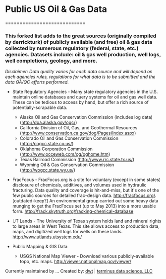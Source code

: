 # Public US Oil & Gas Data
============================

### This forked list adds to the great sources (originally compiled by derrickturk) of publicly available (and free) oil & gas data collected by numerous regulatory (federal, state, etc.) agencies. Datasets include: oil & gas well production, well logs, well completions, geology, and more.

*Disclaimer: Data quality varies for each data source and will depend on each agencies rules, regulations for what data is to be submitted and the data QA/QC efforts performed.* 

* State Regulatory Agencies - Many state regulatory agencies in the U.S. maintain online databases and query systems for oil and gas well data. These can be tedious to access by hand, but offer a rich source of potentially-scrapable data.
  * Alaska Oil and Gas Conservation Commission (includes log data) (http://doa.alaska.gov/ogc/)
  * California Division of Oil, Gas, and Geothermal Resources (http://www.conservation.ca.gov/dog/Pages/Index.aspx)
  * Colorado Oil and Gas Conservation Commission (http://cogcc.state.co.us/)
  * Oklahoma Corporation Commission (http://www.occeweb.com/og/oghome.htm)
  * Texas Railroad Commission (http://www.rrc.state.tx.us/)
  * Wyoming Oil & Gas Conservation Commission (http://wogcc.state.wy.us/)

* FracFocus - FracFocus.org is a site for voluntary (except in some states) disclosure of chemicals, additives, and volumes used in hydraulic fracturing. Data quality and coverage is hit-and-miss, but it's one of the few public sources for detailed frac-design data.
http://fracfocus.org/. [outdated-keep?] An environmental group carried out some heavy data munging to get the FracFocus set (up to May 2013) into a more usable form. http://frack.skytruth.org/fracking-chemical-database

* UT Lands - The University of Texas system holds land and mineral rights to large areas in West Texas. This site allows access to production data, maps, and digitized well logs for wells on these lands.
http://www.utlands.utsystem.edu/

* Public Mapping & GIS Data
  * USGS National Map Viewer - Download various publicly-available topo, etc. maps.
http://viewer.nationalmap.gov/viewer/

Currently maintained by ...
Created by: [dwt](https://github.com/derrickturk) | [terminus data science, LLC](http://www.terminusdatascience.com)
